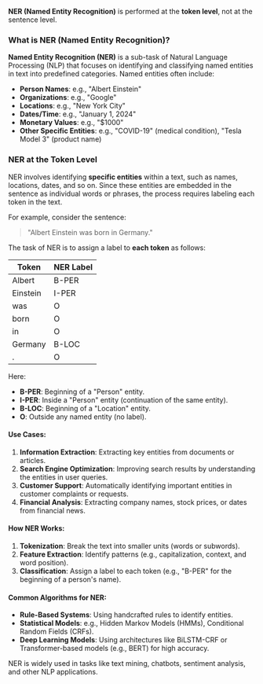 **NER (Named Entity Recognition)** is performed at the **token level**, not at the sentence level.

### What is NER (Named Entity Recognition)?

**Named Entity Recognition (NER)** is a sub-task of Natural Language Processing (NLP) that focuses on identifying and classifying named entities in text into predefined categories. Named entities often include:

-   **Person Names**: e.g., "Albert Einstein"
-   **Organizations**: e.g., "Google"
-   **Locations**: e.g., "New York City"
-   **Dates/Time**: e.g., "January 1, 2024"
-   **Monetary Values**: e.g., "$1000"
-   **Other Specific Entities**: e.g., "COVID-19" (medical condition), "Tesla Model 3" (product name)

### NER at the Token Level

NER involves identifying **specific entities** within a text, such as names, locations, dates, and so on. Since these entities are embedded in the sentence as individual words or phrases, the process requires labeling each token in the text.

For example, consider the sentence:

> "Albert Einstein was born in Germany."

The task of NER is to assign a label to **each token** as follows:

| Token      | NER Label |
|------------|-----------|
| Albert     | B-PER     |
| Einstein   | I-PER     |
| was        | O         |
| born       | O         |
| in         | O         |
| Germany    | B-LOC     |
| .          | O         |

Here:
- **B-PER**: Beginning of a "Person" entity.
- **I-PER**: Inside a "Person" entity (continuation of the same entity).
- **B-LOC**: Beginning of a "Location" entity.
- **O**: Outside any named entity (no label).


#### Use Cases:

1.  **Information Extraction**: Extracting key entities from documents or articles.
2.  **Search Engine Optimization**: Improving search results by understanding the entities in user queries.
3.  **Customer Support**: Automatically identifying important entities in customer complaints or requests.
4.  **Financial Analysis**: Extracting company names, stock prices, or dates from financial news.

#### How NER Works:

1.  **Tokenization**: Break the text into smaller units (words or subwords).
2.  **Feature Extraction**: Identify patterns (e.g., capitalization, context, and word position).
3.  **Classification**: Assign a label to each token (e.g., "B-PER" for the beginning of a person's name).

#### Common Algorithms for NER:

-   **Rule-Based Systems**: Using handcrafted rules to identify entities.
-   **Statistical Models**: e.g., Hidden Markov Models (HMMs), Conditional Random Fields (CRFs).
-   **Deep Learning Models**: Using architectures like BiLSTM-CRF or Transformer-based models (e.g., BERT) for high accuracy.

NER is widely used in tasks like text mining, chatbots, sentiment analysis, and other NLP applications.

